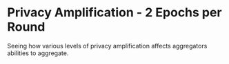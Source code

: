 # Privacy Amplification - 2 Epochs per Round

Seeing how various levels of privacy amplification affects aggregators abilities to aggregate.
